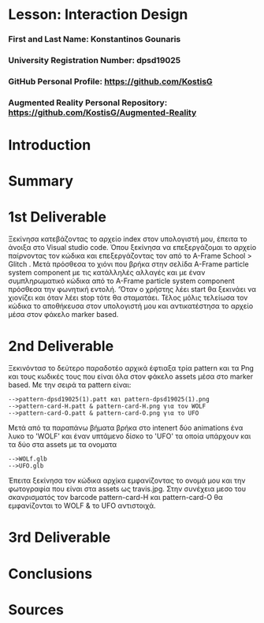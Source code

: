 # Lesson: Interaction Design

### First and Last Name: Konstantinos Gounaris
### University Registration Number: dpsd19025
### GitHub Personal Profile: https://github.com/KostisG
### Augmented Reality Personal Repository: https://github.com/KostisG/Augmented-Reality

# Introduction

# Summary


# 1st Deliverable
Ξεκίνησα κατεβάζοντας το αρχείο index στον υπολογιστή μου, έπειτα το άνοιξα στο Visual studio code. Όπου ξεκίνησα να επεξεργάζομαι το αρχείο παίρνοντας τον κώδικα και επεξεργάζοντας τον από το  A-Frame School > Glitch . Μετά πρόσθεσα το χιόνι που βρήκα στην σελίδα  A-Frame particle system component με τις κατάλληλές αλλαγές και με έναν συμπληρωματικό κώδικα από το  A-Frame particle system component πρόσθεσα την φωνητική εντολή. ‘Όταν ο χρήστης λέει start θα ξεκινάει να χιονίζει και όταν λέει stop τότε θα σταματάει.
Τέλος μόλις τελείωσα τον κώδικα το αποθήκευσα στον υπολογιστή μου και αντικατέστησα το αρχείο μέσα στον φάκελο marker based.


# 2nd Deliverable
Ξεκινόντασ το δεύτερο παραδοτέο αρχικά έφτιαξα τρία pattern και τα Png και τους κωδικές τους που είναι όλα στον φάκελο assets μέσα στο marker based. Με την σειρά τα pattern είναι:

    -->pattern-dpsd19025(1).patt και pattern-dpsd19025(1).png
    -->pattern-card-H.patt & pattern-card-H.png για τον WOLF
    -->pattern-card-O.patt & pattern-card-O.png για το UFO

Μετά από τα παραπάνω βήματα βρήκα στο intenert δύο animations ένα λυκο το 'WOLF' και έναν υπτάμενο δίσκο το 'UFO' τα οποία υπάρχουν και τα δύο στα assets με τα ονοματα 

    -->WOLf.glb
    -->UFO.glb
    
Έπειτα ξεκίνησα τον κώδικα αρχίκα εμφανίζοντας το ονομά μου και την φωτογραφία που είναι στα assets ως travis.jpg.
Στην συνέχεια μεσο του σκανρισματός τον barcode pattern-card-H και pattern-card-O θα εμφανίζονται το WOLF & το UFO αντιστοιχά.



# 3rd Deliverable 


# Conclusions


# Sources
